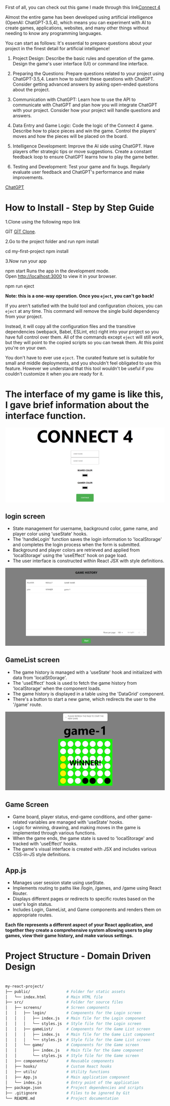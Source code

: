 First of all, you can check out this game I made through this link[Connect 4](https://en.wikipedia.org/wiki/Connect_Four)

Almost the entire game has been developed using artificial intelligence (OpenAI: ChatGPT-3.5,4), which means you can experiment with AI to create games, applications, websites, and many other things without needing to know any programming languages.

You can start as follows: It's essential to prepare questions about your project in the finest detail for artificial intelligence!
1. Project Design:
Describe the basic rules and operation of the game.
Design the game's user interface (UI) or command line interface.

2. Preparing the Questions:
Prepare questions related to your project using ChatGPT-3.5,4. Learn how to submit these questions with ChatGPT.
Consider getting advanced answers by asking open-ended questions about the project.

3. Communication with ChatGPT:
Learn how to use the API to communicate with ChatGPT and plan how you will integrate ChatGPT with your project.
Consider how your project will handle questions and answers.

4. Data Entry and Game Logic:
Code the logic of the Connect 4 game. Describe how to place pieces and win the game.
Control the players' moves and how the pieces will be placed on the board.

5. Intelligence Development:
Improve the AI ​​side using ChatGPT. Have players offer strategic tips or move suggestions.
Create a constant feedback loop to ensure ChatGPT learns how to play the game better.

6. Testing and Development:
Test your game and fix bugs.
Regularly evaluate user feedback and ChatGPT's performance and make improvements.

[ChatGPT](https://chat.openai.com/share/7938fe01-643c-46a7-bfc8-d446269c2a71)


# How to Install - Step by Step Guide

1.Clone using the following repo link

   GİT [GİT Clone](https://github.com/SoyluAlaattin/connect-four.git).

2.Go to the project folder and run npm install 
   
  cd my-first-project
  npm install

3.Now run your app
  
  npm start
   Runs the app in the development mode.\
   Open [http://localhost:3000](http://localhost:3000) to view it in your browser.

  npm run eject

  **Note: this is a one-way operation. Once you `eject`, you can't go back!**

  If you aren't satisfied with the build tool and configuration choices, you can `eject` at any time. This command will remove the single build dependency from your project.

  Instead, it will copy all the configuration files and the transitive dependencies (webpack, Babel, ESLint, etc) right into your project so you have full control over them. All of the commands except `eject` will still work, but they will point to the copied scripts so you can tweak them. At this point you're on your own.

  You don't have to ever use `eject`. The curated feature set is suitable for small and middle deployments, and you shouldn't feel obligated to use this feature. However we understand that this tool wouldn't be useful if you couldn't customize it when you are ready for it.

# The interface of my game is like this, I gave brief information about the interface function.

![Login Screen](./public/images/login.png) 

## login screen

- State management for username, background color, game name, and player color using 'useState' hooks.
- The 'handleLogin' function saves the login information to 'localStorage' and completes the login process when the form is submitted.
- Background and player colors are retrieved and applied from 'localStorage' using the 'useEffect' hook on page load.
- The user interface is constructed within React JSX with style definitions.


![GameList Screen](./public/images/GameList.png) 

## GameList screen

- The game history is managed with a 'useState' hook and initialized with data from 'localSt0orage'.
- The 'useEffect' hook is used to fetch the game history from 'localStorage' when the component loads.
- The game history is displayed in a table using the 'DataGrid' component.
- There's a button to start a new game, which redirects the user to the '/game' route.


![GameList Screen](./public/images/game.png)

## Game Screen

- Game board, player status, end-game conditions, and other game-related variables are managed with 'useState' hooks.
- Logic for winning, drawing, and making moves in the game is implemented through various functions.
- When the game ends, the game state is saved to 'localStorage' and tracked with 'useEffect' hooks.
- The game's visual interface is created with JSX and includes various CSS-in-JS style definitions.


## App.js

- Manages user session state using useState.
- Implements routing to paths like /login, /games, and /game using React Router.
- Displays different pages or redirects to specific routes based on the user's login status.
- Includes Login, GameList, and Game components and renders them on appropriate routes.

**Each file represents a different aspect of your React application, and together they create a comprehensive system allowing users to play games, view their game history, and make various settings.**



# Project Structure - Domain Driven Design 
```bash

my-react-project/
├── public/                # Folder for static assets
│   └── index.html         # Main HTML file
├── src/                   # Folder for source files
│   ├── screens/           # Screen components
│   │   ├── login/         # Components for the Login screen
│   │   │   ├── index.js   # Main file for the Login component
│   │   │   └── styles.js  # Style file for the Login screen
│   │   ├── gameList/      # Components for the Game List screen
│   │   │   ├── index.js   # Main file for the Game List component
│   │   │   └── styles.js  # Style file for the Game List screen
│   │   └── game/          # Components for the Game screen
│   │       ├── index.js   # Main file for the Game component
│   │       └── styles.js  # Style file for the Game screen
│   ├── components/        # Reusable components
│   ├── hooks/             # Custom React hooks
│   ├── utils/             # Utility functions
│   ├── App.js             # Main application component
│   └── index.js           # Entry point of the application
├── package.json           # Project dependencies and scripts
├── .gitignore             # Files to be ignored by Git
└── README.md              # Project documentation
```
